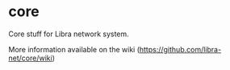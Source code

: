# core
Core stuff for Libra network system.

More information available on the wiki (https://github.com/libra-net/core/wiki)
